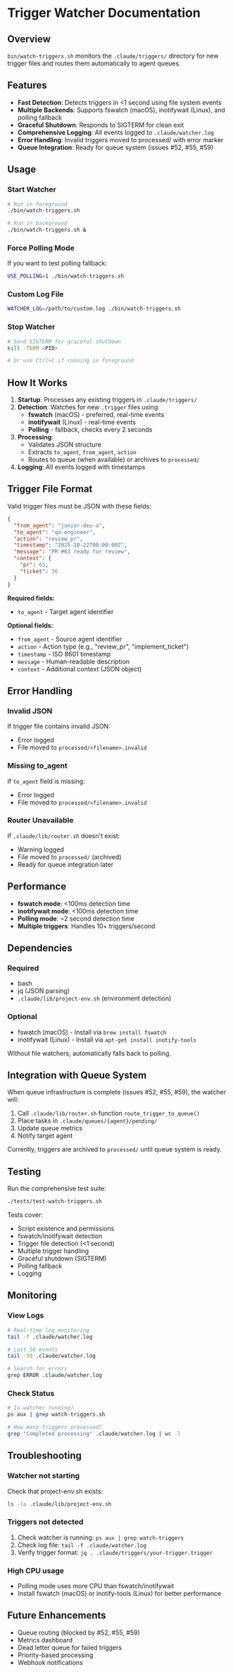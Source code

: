 # Trigger Watcher Documentation

## Overview

`bin/watch-triggers.sh` monitors the `.claude/triggers/` directory for new trigger files and routes them automatically to agent queues.

## Features

- **Fast Detection**: Detects triggers in <1 second using file system events
- **Multiple Backends**: Supports fswatch (macOS), inotifywait (Linux), and polling fallback
- **Graceful Shutdown**: Responds to SIGTERM for clean exit
- **Comprehensive Logging**: All events logged to `.claude/watcher.log`
- **Error Handling**: Invalid triggers moved to processed/ with error marker
- **Queue Integration**: Ready for queue system (issues #52, #55, #59)

## Usage

### Start Watcher

```bash
# Run in foreground
./bin/watch-triggers.sh

# Run in background
./bin/watch-triggers.sh &
```

### Force Polling Mode

If you want to test polling fallback:

```bash
USE_POLLING=1 ./bin/watch-triggers.sh
```

### Custom Log File

```bash
WATCHER_LOG=/path/to/custom.log ./bin/watch-triggers.sh
```

### Stop Watcher

```bash
# Send SIGTERM for graceful shutdown
kill -TERM <PID>

# Or use Ctrl+C if running in foreground
```

## How It Works

1. **Startup**: Processes any existing triggers in `.claude/triggers/`
2. **Detection**: Watches for new `.trigger` files using:
   - **fswatch** (macOS) - preferred, real-time events
   - **inotifywait** (Linux) - real-time events
   - **Polling** - fallback, checks every 2 seconds
3. **Processing**:
   - Validates JSON structure
   - Extracts `to_agent`, `from_agent`, `action`
   - Routes to queue (when available) or archives to `processed/`
4. **Logging**: All events logged with timestamps

## Trigger File Format

Valid trigger files must be JSON with these fields:

```json
{
  "from_agent": "junior-dev-a",
  "to_agent": "qa-engineer",
  "action": "review_pr",
  "timestamp": "2025-10-22T00:00:00Z",
  "message": "PR #63 ready for review",
  "context": {
    "pr": 63,
    "ticket": 36
  }
}
```

**Required fields:**
- `to_agent` - Target agent identifier

**Optional fields:**
- `from_agent` - Source agent identifier
- `action` - Action type (e.g., "review_pr", "implement_ticket")
- `timestamp` - ISO 8601 timestamp
- `message` - Human-readable description
- `context` - Additional context (JSON object)

## Error Handling

### Invalid JSON

If trigger file contains invalid JSON:
- Error logged
- File moved to `processed/<filename>.invalid`

### Missing to_agent

If `to_agent` field is missing:
- Error logged
- File moved to `processed/<filename>.invalid`

### Router Unavailable

If `.claude/lib/router.sh` doesn't exist:
- Warning logged
- File moved to `processed/` (archived)
- Ready for queue integration later

## Performance

- **fswatch mode**: <100ms detection time
- **inotifywait mode**: <100ms detection time
- **Polling mode**: ~2 second detection time
- **Multiple triggers**: Handles 10+ triggers/second

## Dependencies

### Required
- bash
- jq (JSON parsing)
- `.claude/lib/project-env.sh` (environment detection)

### Optional
- fswatch (macOS) - Install via `brew install fswatch`
- inotifywait (Linux) - Install via `apt-get install inotify-tools`

Without file watchers, automatically falls back to polling.

## Integration with Queue System

When queue infrastructure is complete (issues #52, #55, #59), the watcher will:

1. Call `.claude/lib/router.sh` function `route_trigger_to_queue()`
2. Place tasks in `.claude/queues/{agent}/pending/`
3. Update queue metrics
4. Notify target agent

Currently, triggers are archived to `processed/` until queue system is ready.

## Testing

Run the comprehensive test suite:

```bash
./tests/test-watch-triggers.sh
```

Tests cover:
- Script existence and permissions
- fswatch/inotifywait detection
- Trigger file detection (<1 second)
- Multiple trigger handling
- Graceful shutdown (SIGTERM)
- Polling fallback
- Logging

## Monitoring

### View Logs

```bash
# Real-time log monitoring
tail -f .claude/watcher.log

# Last 50 events
tail -50 .claude/watcher.log

# Search for errors
grep ERROR .claude/watcher.log
```

### Check Status

```bash
# Is watcher running?
ps aux | grep watch-triggers.sh

# How many triggers processed?
grep "Completed processing" .claude/watcher.log | wc -l
```

## Troubleshooting

### Watcher not starting

Check that project-env.sh exists:
```bash
ls -la .claude/lib/project-env.sh
```

### Triggers not detected

1. Check watcher is running: `ps aux | grep watch-triggers`
2. Check log file: `tail -f .claude/watcher.log`
3. Verify trigger format: `jq . .claude/triggers/your-trigger.trigger`

### High CPU usage

- Polling mode uses more CPU than fswatch/inotifywait
- Install fswatch (macOS) or inotify-tools (Linux) for better performance

## Future Enhancements

- Queue routing (blocked by #52, #55, #59)
- Metrics dashboard
- Dead letter queue for failed triggers
- Priority-based processing
- Webhook notifications
